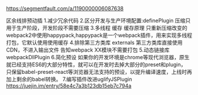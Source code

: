 https://segmentfault.com/a/1190000006087638

区余线排预动插
1.减少冗余代码
2.区分开发与生产环境配置:definePlugin
  压缩只用于生产阶段，开发阶段不需要压缩
3.多线程 缓存
  缓存原理 只重新压缩改变的
  webpack2中使用happypack,happypack是一个webpack插件，用来实现多线程打包，它默认使用使用缓存
4.排除第三方类库 externals
  第三方类库直接使用CDN，不进入输出文件
  告知webpack XX模块不需要打包
5.动态链接库 webpackDllPlugin
6.简化预设
  如果你的开发环境是chrome等现代浏览器，原生就已经支持ES6的大部分特性，就可以在开发时去掉大部分的preset和plugin，
  只保留babel-preset-react等浏览器无法支持的预设，以提升编译速度，上线时再加上剩余的babel转换。
7.编写插件改进uglifyJSPlugin
  https://juejin.im/entry/58e4c7a3b123db15eb7c794a
